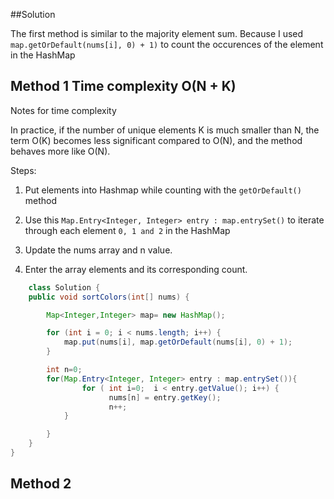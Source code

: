 ##Solution

The first method is similar to the majority element sum. Because I used `map.getOrDefault(nums[i], 0) + 1)` to count the occurences of the element in the HashMap



## Method 1  Time complexity  O(N + K)

Notes for time complexity

In practice, if the number of unique elements K is much smaller than N, the term O(K) becomes less significant compared to O(N), and the method behaves more like O(N). 


Steps: 
1. Put elements into Hashmap while counting with the `getOrDefault()` method
2. Use this `Map.Entry<Integer, Integer> entry : map.entrySet()` to iterate through each element `0, 1 and 2` in the HashMap
3. Update the nums array and n value.

1. Enter the array elements and its corresponding count. 

``` java
    class Solution {
    public void sortColors(int[] nums) {

        Map<Integer,Integer> map= new HashMap();

        for (int i = 0; i < nums.length; i++) {
            map.put(nums[i], map.getOrDefault(nums[i], 0) + 1);            
        }

        int n=0;
        for(Map.Entry<Integer, Integer> entry : map.entrySet()){
                for ( int i=0;  i < entry.getValue(); i++) {
                      nums[n] = entry.getKey();
                      n++;
            }

        }
    }
}

```


## Method 2



